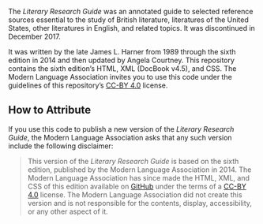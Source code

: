 The *Literary Research Guide* was an annotated guide to selected reference sources essential to the study of British literature, literatures of the United States, other literatures in English, and related topics. It was discontinued in December 2017.

It was written by the late James L. Harner from 1989 through the sixth edition in 2014 and then updated by Angela Courtney. This repository contains the sixth edition’s HTML, XML (DocBook v4.5), and CSS. The Modern Language Association invites you to use this code under the guidelines of this repository’s [CC-BY 4.0](https://choosealicense.com/licenses/cc-by-4.0/) license.

## How to Attribute

If you use this code to publish a new version of the *Literary Research Guide*, the Modern Language Association asks that any such version include the following disclaimer:

> This version of the *Literary Research Guide* is based on the sixth edition, published by the Modern Language Association in 2014. The Modern Language Association has since made the HTML, XML, and CSS of this edition available on [GitHub](https://github.com/mlaa/literary-research-guide) under the terms of a [CC-BY 4.0](https://choosealicense.com/licenses/cc-by-4.0/) license. The Modern Language Association did not create this version and is not responsible for the contents, display, accessibility, or any other aspect of it.
